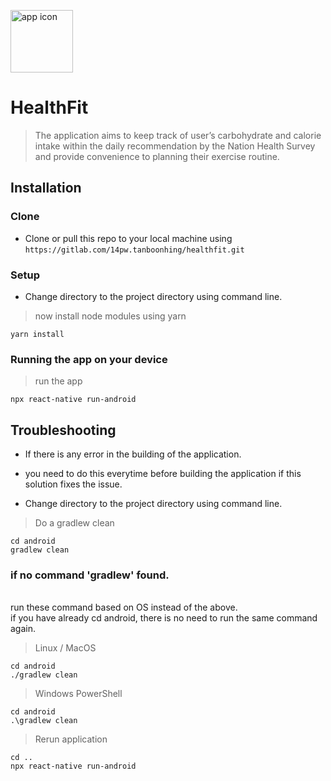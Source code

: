 <a href="https://imgur.com/GWVzKet"><img src="https://i.imgur.com/GWVzKet.png" title="app icon" width="100" height="100" /></a>

# HealthFit

> The application aims to keep track of user’s carbohydrate and calorie intake within the daily recommendation by the Nation Health Survey and provide convenience to planning their exercise routine.

## Installation

### Clone

- Clone or pull this repo to your local machine using `https://gitlab.com/14pw.tanboonhing/healthfit.git`

### Setup

- Change directory to the project directory using command line.

> now install node modules using yarn

```shell
yarn install
```
### Running the app on your device

> run the app

```shell
npx react-native run-android
```

## Troubleshooting

- If there is any error in the building of the application.
- you need to do this everytime before building the application if this solution fixes the issue.


- Change directory to the project directory using command line.

> Do a gradlew clean

```shell
cd android
gradlew clean
```

### if no command 'gradlew' found.
<br>run these command based on OS instead of the above.
<br>if you have already cd android, there is no need to run the same command again.

> Linux / MacOS

```shell
cd android
./gradlew clean
```

> Windows PowerShell

```shell
cd android
.\gradlew clean
```

> Rerun application

```shell
cd ..
npx react-native run-android
```